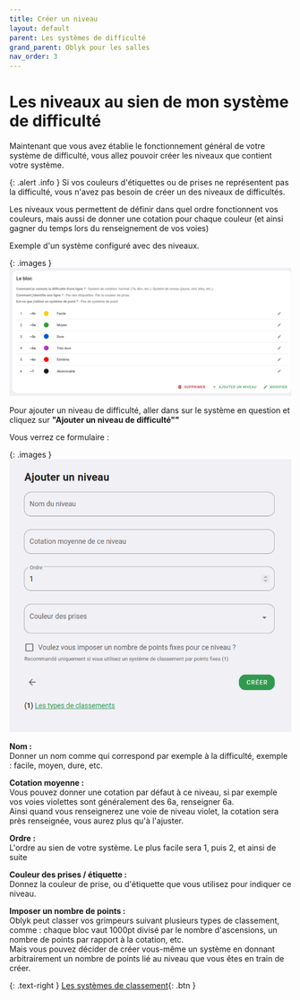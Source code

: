 ```yaml
---
title: Créer un niveau
layout: default
parent: Les systèmes de difficulté
grand_parent: Oblyk pour les salles
nav_order: 3
---
```


# Les niveaux au sien de mon système de difficulté

Maintenant que vous avez établie le fonctionnement général de votre système de difficulté, vous allez pouvoir créer les niveaux que contient votre système.

{: .alert .info }
Si vos couleurs d'étiquettes ou de prises ne représentent pas la difficulté, vous n'avez pas besoin de créer un des niveaux de difficultés.

Les niveaux vous permettent de définir dans quel ordre fonctionnent vos couleurs, mais aussi de donner une cotation pour chaque couleur (et ainsi gagner du temps lors du renseignement de vos voies)

Exemple d'un système configuré avec des niveaux.

{: .images }
[![Exemple d'un système de difficulté avec des niveaux](../../../assets/images/exemple-niveau-de-difficulte_desktop.png)](../../../assets/images/exemple-niveau-de-difficulte_desktop.png)

Pour ajouter un niveau de difficulté, aller dans sur le système en question et cliquez sur **"Ajouter un niveau de difficulté""**

Vous verrez ce formulaire :

{: .images }
[![Ajouter un niveau de difficulté](../../../assets/images/ajouter-un-niveau-de-difficulte_desktop.png)](../../../assets/images/ajouter-un-niveau-de-difficulte_desktop.png)

**Nom :**  
Donner un nom comme qui correspond par exemple à la difficulté, exemple : facile, moyen, dure, etc.

**Cotation moyenne :**  
Vous pouvez donner une cotation par défaut à ce niveau, si par exemple vos voies violettes sont généralement des 6a, renseigner 6a.  
Ainsi quand vous renseignerez une voie de niveau violet, la cotation sera près renseignée, vous aurez plus qu'à l'ajuster.

**Ordre :**  
L'ordre au sien de votre système. Le plus facile sera 1, puis 2, et ainsi de suite

**Couleur des prises / étiquette :**  
Donnez la couleur de prise, ou d'étiquette que vous utilisez pour indiquer ce niveau.

**Imposer un nombre de points :**  
Oblyk peut classer vos grimpeurs suivant plusieurs types de classement, comme : chaque bloc vaut 1000pt divisé par le nombre d'ascensions, un nombre de points par rapport à la cotation, etc.  
Mais vous pouvez décider de créer vous-même un système en donnant arbitrairement un nombre de points lié au niveau que vous êtes en train de créer.

{: .text-right }
[Les systèmes de classement](../systeme-de-classement){: .btn }